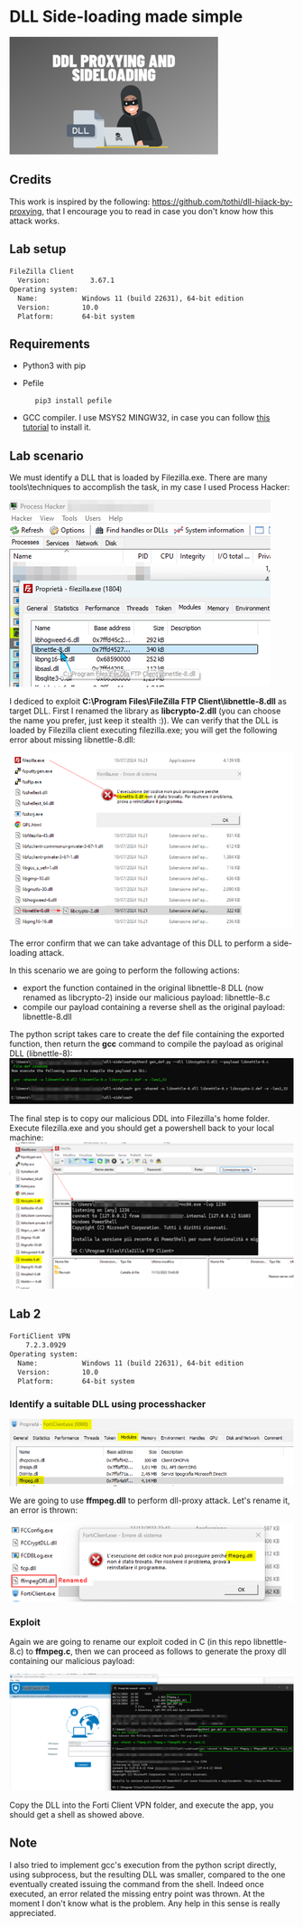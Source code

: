 # DLL Side-loading made simple
![dll sl img](dll-sl.png)
## Credits
This work is inspired by the following: https://github.com/tothi/dll-hijack-by-proxying, that I encourage you to read in case you don't know how this attack works.
## Lab setup
    FileZilla Client
      Version:          3.67.1
    Operating system:
      Name:           Windows 11 (build 22631), 64-bit edition
      Version:        10.0
      Platform:       64-bit system
## Requirements
- Python3 with pip
- Pefile

         pip3 install pefile  
- GCC compiler. I use MSYS2 MINGW32, in case you can follow [this tutorial](https://code.visualstudio.com/docs/cpp/config-mingw) to install it.

## Lab scenario
We must identify a DLL that is loaded by Filezilla.exe. There are many tools\techniques to accomplish the task, in my case I used Process Hacker:

![hacker](proc_hacker.png)

I dediced to exploit <b>C:\Program Files\FileZilla FTP Client\libnettle-8.dll</b> as target DLL. First I renamed the library as <b>libcrypto-2.dll</b> (you can choose the name you prefer, just keep it stealth :)). We can verify that the DLL is loaded by Filezilla client executing filezilla.exe; you will get the following error about missing libnettle-8.dll:

![err](err_fz.png)

The error confirm that we can take advantage of this DLL to perform a side-loading attack.

In this scenario we are going to perform the following actions:
- export the function contained in the original libnettle-8 DLL (now renamed as libcrypto-2) inside our malicious payload: libnettle-8.c
- compile our payload containing a reverse shell as the original payload: libnettle-8.dll

The python script takes care to create the def file containing the exported function, then return the <b>gcc</b> command to compile the payload as original DLL (libnettle-8):
![err](comp.png)

The final step is to copy our malicious DDL into Filezilla's home folder. Execute filezilla.exe and you should get a powershell back to your local machine:
![err](shell.png)

## Lab 2

    FortiClient VPN
        7.2.3.0929
    Operating system:
      Name:           Windows 11 (build 22631), 64-bit edition
      Version:        10.0
      Platform:       64-bit system

### Identify a suitable DLL using processhacker
![ph](dll_vuln_forti.png)

We are going to use <b>ffmpeg.dll</b> to perform dll-proxy attack. 
Let's rename it, an error is thrown:

![ph](ph_dll_forti.png)

### Exploit
Again we are going to rename our exploit coded in C (in this repo libnettle-8.c) to <b>ffmpeg.c</b>, then we can proceed as follows to generate the proxy dll containing our malicious payload:

![ph](exploit_forti.png)

Copy the DLL into the Forti Client VPN folder, and execute the app, you should get a shell as showed above.

## Note
I also tried to implement gcc's execution from the python script directly, using subprocess, but the resulting DLL was smaller, compared to the one eventually created issuing the command from the shell. Indeed once executed, an error related the missing entry point was thrown. At the moment I don't know what is the problem. Any help in this sense is really appreciated</i>.


